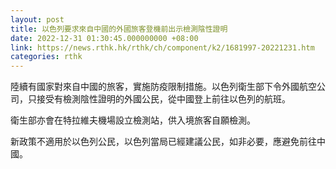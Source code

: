 ```yaml
---
layout: post
title: 以色列要求來自中國的外國旅客登機前出示檢測陰性證明
date: 2022-12-31 01:30:45.000000000 +08:00
link: https://news.rthk.hk/rthk/ch/component/k2/1681997-20221231.htm
categories: rthk
---
```


陸續有國家對來自中國的旅客，實施防疫限制措施。以色列衛生部下令外國航空公司，只接受有檢測陰性證明的外國公民，從中國登上前往以色列的航班。

衛生部亦會在特拉維夫機場設立檢測站，供入境旅客自願檢測。

新政策不適用於以色列公民，以色列當局已經建議公民，如非必要，應避免前往中國。
